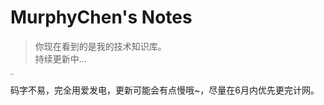<h1>MurphyChen's Notes</h1>


> 你现在看到的是我的技术知识库。</br>
> 持续更新中...

<a href="#/"><img src="https://cdn.jsdelivr.net/gh/hacker-c/Picture-Bed@main/avatar.jpg" alt="logo" style="zoom: 12%;"/></a> 

码字不易，完全用爱发电，更新可能会有点慢哦~，尽量在6月内优先更完计网。

<!-- 码字不易，对你有用的话可以赏赐一下哦OVO
<details>
<summary>（点击展开）赏你了👇</summary>
<br>
金额不重要~<hr>
<img src="https://cdn.jsdelivr.net/gh/Hacker-C/Picture-Bed@main/alipay.2s2bkr07lri0.jpg"/>
<img src="https://cdn.jsdelivr.net/gh/Hacker-C/Picture-Bed@main/wei.23wl7d70osw0.png"/>
</details> -->